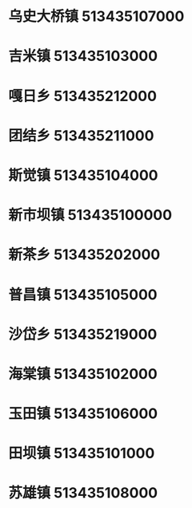 # 乌史大桥镇 513435107000
# 吉米镇 513435103000
# 嘎日乡 513435212000
# 团结乡 513435211000
# 斯觉镇 513435104000
# 新市坝镇 513435100000
# 新茶乡 513435202000
# 普昌镇 513435105000
# 沙岱乡 513435219000
# 海棠镇 513435102000
# 玉田镇 513435106000
# 田坝镇 513435101000
# 苏雄镇 513435108000

